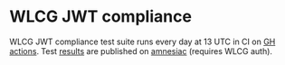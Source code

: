 # WLCG JWT compliance

WLCG JWT compliance test suite runs every day at 13 UTC in CI on
[GH actions](https://github.com/indigo-iam/wlcg-jwt-compliance-tests/actions). Test
[results](https://amnesiac.cloud.cnaf.infn.it:8443/wlcg/jwt-compliance-reports)
are published on [amnesiac](https://amnesiac.cloud.cnaf.infn.it/wlcg/)
(requires WLCG auth).
